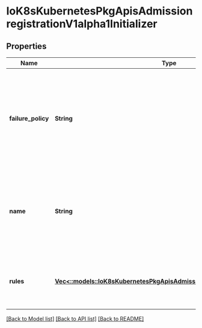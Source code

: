 # IoK8sKubernetesPkgApisAdmissionregistrationV1alpha1Initializer

## Properties
Name | Type | Description | Notes
------------ | ------------- | ------------- | -------------
**failure_policy** | **String** | FailurePolicy defines what happens if the responsible initializer controller fails to takes action. Allowed values are Ignore, or Fail. If \&quot;Ignore\&quot; is set, initializer is removed from the initializers list of an object if the timeout is reached; If \&quot;Fail\&quot; is set, admissionregistration returns timeout error if the timeout is reached. | [optional] [default to null]
**name** | **String** | Name is the identifier of the initializer. It will be added to the object that needs to be initialized. Name should be fully qualified, e.g., alwayspullimages.kubernetes.io, where \&quot;alwayspullimages\&quot; is the name of the webhook, and kubernetes.io is the name of the organization. Required | [default to null]
**rules** | [**Vec<::models::IoK8sKubernetesPkgApisAdmissionregistrationV1alpha1Rule>**](io.k8s.kubernetes.pkg.apis.admissionregistration.v1alpha1.Rule.md) | Rules describes what resources/subresources the initializer cares about. The initializer cares about an operation if it matches _any_ Rule. Rule.Resources must not include subresources. | [optional] [default to null]

[[Back to Model list]](../README.md#documentation-for-models) [[Back to API list]](../README.md#documentation-for-api-endpoints) [[Back to README]](../README.md)


